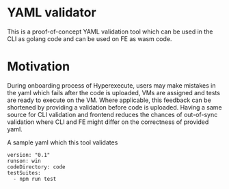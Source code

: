 # YAML validator

This is a proof-of-concept YAML validation tool which can be used in the CLI as golang code and can be used on FE as wasm code.

# Motivation

During onboarding process of Hyperexecute, users may make mistakes in the yaml which fails after the code is uploaded, VMs are assigned and tests are ready to execute on the VM. Where applicable, this feedback can be shortened by providing a validation before code is uploaded. Having a same source for CLI validation and frontend reduces the chances of out-of-sync validation where CLI and FE might differ on the correctness of provided yaml.

A sample yaml which this tool validates

```
version: "0.1"
runson: win
codeDirectory: code
testSuites:
  - npm run test
```
